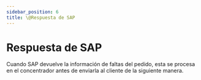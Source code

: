 ```yaml
---
sidebar_position: 6
title: \@Respuesta de SAP
---
```


# Respuesta de SAP
Cuando SAP devuelve la información de faltas del pedido, esta se procesa en el concentrador antes de enviarla al cliente de la siguiente manera.